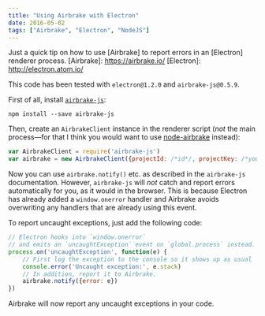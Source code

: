 ```yaml
---
title: "Using Airbrake with Electron"
date: 2016-05-02
tags: ["Airbrake", "Electron", "NodeJS"]
---
```

Just a quick tip on how to use [Airbrake] to report errors in an [Electron] renderer process.
[Airbrake]: https://airbrake.io/
[Electron]: http://electron.atom.io/

<!--more-->

This code has been tested with `electron@1.2.0` and `airbrake-js@0.5.9`.

First of all, install [`airbrake-js`](https://www.npmjs.com/package/airbrake-js):
```
npm install --save airbrake-js
```

Then, create an `AirbrakeClient` instance in the renderer script
(*not* the main process—for that I think you would want to use [node-airbrake](https://github.com/airbrake/node-airbrake) instead):

```javascript
var AirbrakeClient = require('airbrake-js')
var airbrake = new AirbrakeClient({projectId: /*id*/, projectKey: /*your-key-here*/});
```

  Now you can use `airbrake.notify()` etc. as described in the `airbrake-js` documentation.
However, `airbrake-js` will *not* catch and report errors automatically for you, as it would in the browser.
This is because Electron has already added a `window.onerror` handler and Airbrake avoids overwriting any handlers
that are already using this event.

To report uncaught exceptions, just add the following code:

```javascript
// Electron hooks into `window.onerror`
// and emits an `uncaughtException` event on `global.process` instead.
process.on('uncaughtException', function(e) {
	// First log the exception to the console so it shows up as usual
	console.error('Uncaught exception:', e.stack)
	// In addition, report it to Airbrake.
	airbrake.notify({error: e})
})
```

Airbrake will now report any uncaught exceptions in your code.
